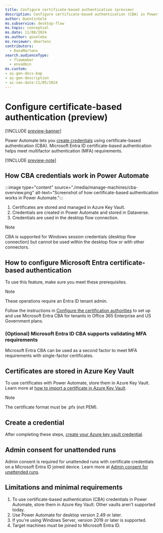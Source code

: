 ```yaml
---
title: Configure certificate-based authentication (preview)
description: Configure certificate-based authentication (CBA) in Power Automate. Learn how to set up and use CBA credentials to meet MFA requirements.
author: QuentinSele
ms.subservice: desktop-flow
ms.topic: conceptual
ms.date: 11/08/2024
ms.author: quseleba
ms.reviewer: dmartens
contributors:
  - DanaMartens
search.audienceType: 
  - flowmaker
  - envadmin
ms.custom:
- ai-gen-docs-bap
- ai-gen-description
- ai-seo-date:11/05/2024
---
```


# Configure certificate-based authentication (preview)

[!INCLUDE [preview-banner](~/../shared-content/shared/preview-includes/preview-banner.md)]

Power Automate lets you [create credentials](create-AzureKeyVault-credential.md) using certificate-based authentication (CBA). Microsoft Entra ID certificate-based authentication helps meet multifactor authentication (MFA) requirements.

[!INCLUDE [preview-note](~/../shared-content/shared/preview-includes/preview-note-pp.md)]

## How CBA credentials work in Power Automate

:::image type="content" source="./media/manage-machines/cba-overview.png" alt-text="Screenshot of how certificate-based authentication works in Power Automate.":::

1. Certificates are stored and managed in Azure Key Vault.
2. Credentials are created in Power Automate and stored in Dataverse.
3. Credentials are used in the desktop flow connection.

>[!Note]
> CBA is supported for Windows session credentials (desktop flow connection) but cannot be used within the desktop flow or with other connectors.

## How to configure Microsoft Entra certificate-based authentication

To use this feature, make sure you meet these prerequisites.

> [!NOTE]
> These operations require an Entra ID tenant admin.

Follow the instructions in [Configure the certification authorities](/entra/identity/authentication/how-to-certificate-based-authentication#step-1-configure-the-certification-authorities) to set up and use Microsoft Entra CBA for tenants in Office 365 Enterprise and US Government plans.

### (Optional) Microsoft Entra ID CBA supports validating MFA requirements

Microsoft Entra CBA can be used as a second factor to meet MFA requirements with single-factor certificates.

## Certificates are stored in Azure Key Vault

To use certificates with Power Automate, store them in Azure Key Vault. Learn more at [how to import a certificate in Azure Key Vault](/azure/key-vault/certificates/tutorial-import-certificate?tabs=azure-portal).

> [!NOTE]
> The certificate format must be .pfx (not PEM).

## Create a credential

After completing these steps, [create your Azure key vault credential](create-AzureKeyVault-credential.md).

## Admin consent for unattended runs

Admin consent is required for unattended runs with certificate credentials on a Microsoft Entra ID joined device. Learn more at [Admin consent for unattended runs](run-unattended-desktop-flows.md#admin-consent-for-unattended-runs).

## Limitations and minimal requirements

1. To use certificate-based authentication (CBA) credentials in Power Automate, store them in Azure Key Vault. Other vaults aren't supported today.
1. Use Power Automate for desktop version 2.49 or later.
1. If you're using Windows Server, version 2019 or later is supported.
1. Target machines must be joined to Microsoft Entra ID.
